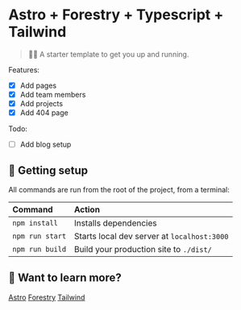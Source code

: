 # Astro + Forestry + Typescript + Tailwind

> 🧑‍🚀 A starter template to get you up and running.

Features:

- [x] Add pages
- [x] Add team members
- [x] Add projects
- [x] Add 404 page

Todo:
- [ ] Add blog setup

## 🚀 Getting setup

All commands are run from the root of the project, from a terminal:

| Command         | Action                                      |
|:----------------|:--------------------------------------------|
| `npm install`   | Installs dependencies                       |
| `npm run start` | Starts local dev server at `localhost:3000` |
| `npm run build` | Build your production site to `./dist/`     |

## 👀 Want to learn more?

[Astro](https://astro.build)
[Forestry](https://forestry.io)
[Tailwind](https://tailwindcss.com)
